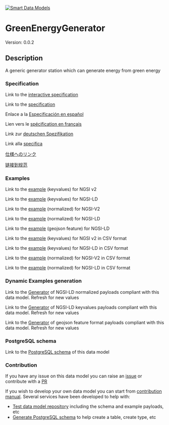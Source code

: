 [![Smart Data Models](https://smartdatamodels.org/wp-content/uploads/2022/01/SmartDataModels_logo.png "Logo")](https://smartdatamodels.org)
# GreenEnergyGenerator
Version: 0.0.2

## Description 

A generic generator station which can generate energy from green energy
### Specification

Link to the [interactive specification](https://swagger.lab.fiware.org/?url=https://smart-data-models.github.io/dataModel.GreenEnergy/GreenEnergyGenerator/swagger.yaml)

Link to the [specification](https://github.com/smart-data-models/dataModel.GreenEnergy/blob/master/GreenEnergyGenerator/doc/spec.md)

Enlace a la [Especificación en español](https://github.com/smart-data-models/dataModel.GreenEnergy/blob/master/GreenEnergyGenerator/doc/spec_ES.md)

Lien vers le [spécification en français](https://github.com/smart-data-models/dataModel.GreenEnergy/blob/master/GreenEnergyGenerator/doc/spec_FR.md)

Link zur [deutschen Spezifikation](https://github.com/smart-data-models/dataModel.GreenEnergy/blob/master/GreenEnergyGenerator/doc/spec_DE.md)

Link alla [specifica](https://github.com/smart-data-models/dataModel.GreenEnergy/blob/master/GreenEnergyGenerator/doc/spec_IT.md)

[仕様へのリンク](https://github.com/smart-data-models/dataModel.GreenEnergy/blob/master/GreenEnergyGenerator/doc/spec_JA.md)

[链接到规范](https://github.com/smart-data-models/dataModel.GreenEnergy/blob/master/GreenEnergyGenerator/doc/spec_ZH.md)
### Examples

Link to the [example](https://smart-data-models.github.io/dataModel.GreenEnergy/GreenEnergyGenerator/examples/example.json) (keyvalues) for NGSI v2

Link to the [example](https://smart-data-models.github.io/dataModel.GreenEnergy/GreenEnergyGenerator/examples/example.jsonld) (keyvalues) for NGSI-LD

Link to the [example](https://smart-data-models.github.io/dataModel.GreenEnergy/GreenEnergyGenerator/examples/example-normalized.json) (normalized) for NGSI-V2

Link to the [example](https://smart-data-models.github.io/dataModel.GreenEnergy/GreenEnergyGenerator/examples/example-normalized.jsonld) (normalized) for NGSI-LD

Link to the [example](https://smart-data-models.github.io/dataModel.GreenEnergy/GreenEnergyGenerator/examples/example-geojsonfeature.json) (geojson feature) for NGSI-LD

Link to the [example](https://smart-data-models.github.io/dataModel.GreenEnergy/GreenEnergyGenerator/examples/example.json.csv) (keyvalues) for NGSI v2 in CSV format

Link to the [example](https://smart-data-models.github.io/dataModel.GreenEnergy/GreenEnergyGenerator/examples/example.jsonld.csv) (keyvalues) for NGSI-LD in CSV format

Link to the [example](https://smart-data-models.github.io/dataModel.GreenEnergy/GreenEnergyGenerator/examples/example-normalized.json.csv) (normalized) for NGSI-V2 in CSV format

Link to the [example](https://smart-data-models.github.io/dataModel.GreenEnergy/GreenEnergyGenerator/examples/example-normalized.jsonld.csv) (normalized) for NGSI-LD in CSV format
### Dynamic Examples generation

Link to the [Generator](https://smartdatamodels.org/extra/ngsi-ld_generator.php?schemaUrl=https://raw.githubusercontent.com/smart-data-models/dataModel.GreenEnergy/master/GreenEnergyGenerator/schema.json&email=info@smartdatamodels.org) of NGSI-LD normalized payloads compliant with this data model. Refresh for new values

Link to the [Generator](https://smartdatamodels.org/extra/ngsi-ld_generator_keyvalues.php?schemaUrl=https://raw.githubusercontent.com/smart-data-models/dataModel.GreenEnergy/master/GreenEnergyGenerator/schema.json&email=info@smartdatamodels.org) of NGSI-LD keyvalues payloads compliant with this data model. Refresh for new values

Link to the [Generator](https://smartdatamodels.org/extra/geojson_features_generator.php?schemaUrl=https://raw.githubusercontent.com/smart-data-models/dataModel.GreenEnergy/master/GreenEnergyGenerator/schema.json&email=info@smartdatamodels.org) of geojson feature format payloads compliant with this data model. Refresh for new values
### PostgreSQL schema

Link to the [PostgreSQL schema](https://smart-data-models.github.io/dataModel.GreenEnergy/GreenEnergyGenerator/schema.sql) of this data model
### Contribution

 If you have any issue on this data model you can raise an [issue](https://github.com/smart-data-models/dataModel.GreenEnergy/issues)  or contribute with a [PR](https://github.com/smart-data-models/dataModel.GreenEnergy/pulls)

 If you wish to develop your own data model you can start from [contribution manual](https://bit.ly/contribution_manual). Several services have been developed to help with: 
 - [Test data model repository](https://smartdatamodels.org/index.php/data-models-contribution-api/) including the schema and example payloads, etc
 - [Generate PostgreSQL schema](https://smartdatamodels.org/index.php/sql-service/) to help create a table, create type, etc